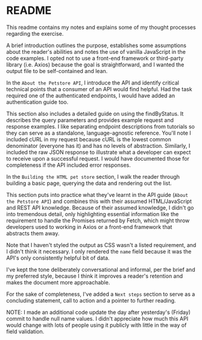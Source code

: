 # README

This readme contains my notes and explains some of my thought processes regarding the exercise.

A brief introduction outlines the purpose, establishes some assumptions about the reader's abilities and notes the use of vanilla JavaScript in the code examples. I opted not to use a front-end framework or third-party library (i.e. Axios) because the goal is straightforward, and I wanted the output file to be self-contained and lean.

In the `About the Petstore API`, I introduce the API and identify critical technical points that a consumer of an API would find helpful. Had the task required one of the authenticated endpoints, I would have added an authentication guide too.

This section also includes a detailed guide on using the findByStatus. It describes the query parameters and provides example request and response examples. I like separating endpoint descriptions from tutorials so they can serve as a standalone, language-agnostic reference. You'll note I included cURL in my request because cURL is the lowest common denominator (everyone has it) and has no levels of abstraction. Similarly, I included the raw JSON response to illustrate what a developer can expect to receive upon a successful request. I would have documented those for completeness if the API included error responses.

In the `Building the HTML pet store` section, I walk the reader through building a basic page, querying the data and rendering out the list.

This section puts into practice what they've learnt in the API guide (`About the Petstore API`) and combines this with their assumed HTML/JavaScript and REST API knowledge. Because of their assumed knowledge, I didn't go into tremendous detail, only highlighting essential information like the requirement to handle the Promises returned by Fetch, which might throw developers used to working in Axios or a front-end framework that abstracts them away.

Note that I haven't styled the output as CSS wasn't a listed requirement, and I didn't think it necessary. I only rendered the `name` field because it was the API's only consistently helpful bit of data.

I've kept the tone deliberately conversational and informal, per the brief and my preferred style, because I think it improves a reader's retention and makes the document more approachable.

For the sake of completeness, I've added a `Next steps` section to serve as a concluding statement, call to action and a pointer to further reading.


NOTE: I made an additional code update the day after yesterday's (Friday) commit to handle null name values. I didn't appreciate how much this API would change with lots of people using it publicly with little in the way of field validation.